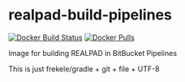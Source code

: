 # realpad-build-pipelines

[![Docker Build Status](https://img.shields.io/docker/build/realpad/realpad-build-pipelines.svg)](https://hub.docker.com/r/realpad/realpad-build-pipelines/)
[![Docker Pulls](https://img.shields.io/docker/pulls/realpad/realpad-build-pipelines.svg)](https://hub.docker.com/r/realpad/realpad-build-pipelines/)

Image for building REALPAD in BitBucket Pipelines

This is just frekele/gradle + git + file + UTF-8
